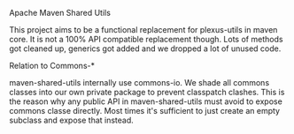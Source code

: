 Apache Maven Shared Utils

This project aims to be a functional replacement for
plexus-utils in maven core. It is not a 100% API compatible
replacement though. Lots of methods got cleaned up, generics
got added and we dropped a lot of unused code.


Relation to Commons-*

maven-shared-utils internally use commons-io. We shade all commons
classes into our own private package to prevent classpatch clashes.
This is the reason why any public API in maven-shared-utils must
avoid to expose commons classe directly. Most times it's sufficient
to just create an empty subclass and expose that instead.
